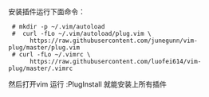 安装插件运行下面命令：  

     # mkdir -p ~/.vim/autoload
     #  curl -fLo ~/.vim/autoload/plug.vim \
          https://raw.githubusercontent.com/junegunn/vim-plug/master/plug.vim
     # curl -fLo ~/.vimrc \
          https://raw.githubusercontent.com/luofei614/vim-plug/master/.vimrc

 然后打开vim 运行  :PlugInstall 就能安装上所有插件
